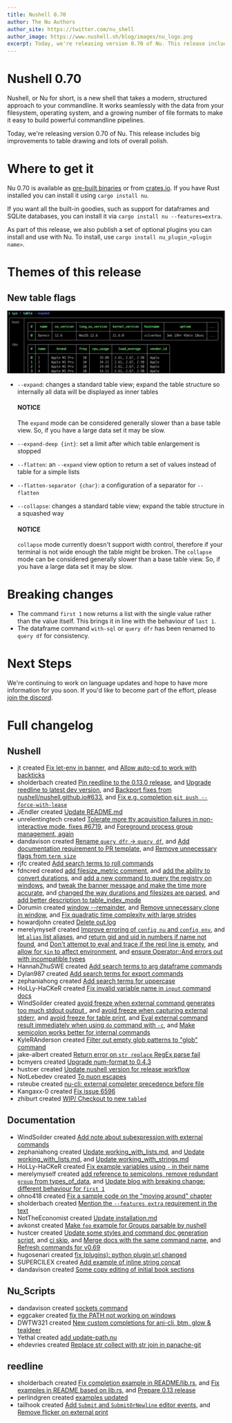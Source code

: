```yaml
---
title: Nushell 0.70
author: The Nu Authors
author_site: https://twitter.com/nu_shell
author_image: https://www.nushell.sh/blog/images/nu_logo.png
excerpt: Today, we're releasing version 0.70 of Nu. This release includes big improvements to table drawing and lots of overall polish.
---
```


# Nushell 0.70

Nushell, or Nu for short, is a new shell that takes a modern, structured approach to your commandline. It works seamlessly with the data from your filesystem, operating system, and a growing number of file formats to make it easy to build powerful commandline pipelines.

Today, we're releasing version 0.70 of Nu. This release includes big improvements to table drawing and lots of overall polish.

<!-- more -->

# Where to get it

Nu 0.70 is available as [pre-built binaries](https://github.com/nushell/nushell/releases/tag/0.70.0) or from [crates.io](https://crates.io/crates/nu). If you have Rust installed you can install it using `cargo install nu`.

If you want all the built-in goodies, such as support for dataframes and SQLite databases, you can install it via `cargo install nu --features=extra`.

As part of this release, we also publish a set of optional plugins you can install and use with Nu. To install, use `cargo install nu_plugin_<plugin name>`.

# Themes of this release

## New table flags

![Expanded table](/assets/images/0_70_table_expand.png)

- `--expand`: changes a standard table view; expand the table structure so internally all data will be displayed as inner tables

  #### **NOTICE**

  The `expand` mode can be considered generally slower than a base table view.
  So, if you have a large data set it may be slow.

- `--expand-deep {int}`: set a limit after which table enlargement is stopped
- `--flatten`: an `--expand` view option to return a set of values instead of table for a simple lists
- `--flatten-separator {char}`: a configuration of a separator for `--flatten`
- `--collapse`: changes a standard table view; expand the table structure in a squashed way

  #### **NOTICE**

  `collapse` mode currently doesn't support width control, therefore if your terminal is not wide enough the table might be broken.
  The `collapse` mode can be considered generally slower than a base table view.
  So, if you have a large data set it may be slow.

# Breaking changes

- The command `first 1` now returns a list with the single value rather than the value itself. This brings it in line with the behaviour of `last 1`.
- The dataframe command `with-sql` or `query dfr` has been renamed to `query df` for consistency.

# Next Steps

We're continuing to work on language updates and hope to have more information for you soon. If you'd like to become part of the effort, please [join the discord](https://discord.gg/NtAbbGn).

# Full changelog

## Nushell

- jt created [Fix let-env in banner](https://github.com/nushell/nushell/pull/6795), and [Allow auto-cd to work with backticks](https://github.com/nushell/nushell/pull/6728)
- sholderbach created [Pin reedline to the 0.13.0 release](https://github.com/nushell/nushell/pull/6789), and [Upgrade reedline to latest dev version](https://github.com/nushell/nushell/pull/6778), and [Backport fixes from nushell/nushell.github.io#633](https://github.com/nushell/nushell/pull/6712), and [Fix e.g. completion `git push --force-with-lease`](https://github.com/nushell/nushell/pull/6702)
- JEndler created [Update README.md](https://github.com/nushell/nushell/pull/6782)
- unrelentingtech created [Tolerate more tty acquisition failures in non-interactive mode, fixes #6719](https://github.com/nushell/nushell/pull/6779), and [Foreground process group management, again](https://github.com/nushell/nushell/pull/6584)
- dandavison created [Rename `query dfr` -> `query df`](https://github.com/nushell/nushell/pull/6777), and [Add documentation requirement to PR template](https://github.com/nushell/nushell/pull/6749), and [Remove unnecessary flags from `term size`](https://github.com/nushell/nushell/pull/6651)
- rjfc created [Add search terms to roll commands](https://github.com/nushell/nushell/pull/6761)
- fdncred created [add filesize_metric comment](https://github.com/nushell/nushell/pull/6760), and [add the ability to convert durations](https://github.com/nushell/nushell/pull/6723), and [add a new command to query the registry on windows](https://github.com/nushell/nushell/pull/6670), and [tweak the banner message and make the time more accurate](https://github.com/nushell/nushell/pull/6641), and [changed the way durations and filesizes are parsed](https://github.com/nushell/nushell/pull/6640), and [add better description to table_index_mode](https://github.com/nushell/nushell/pull/6637)
- Dorumin created [window --remainder](https://github.com/nushell/nushell/pull/6738), and [Remove unnecessary clone in window](https://github.com/nushell/nushell/pull/6729), and [Fix quadratic time complexity with large strides](https://github.com/nushell/nushell/pull/6727)
- howardjohn created [Delete out.log](https://github.com/nushell/nushell/pull/6731)
- merelymyself created [Improve erroring of `config nu` and `config env`](https://github.com/nushell/nushell/pull/6730), and [let `alias` list aliases](https://github.com/nushell/nushell/pull/6717), and [return gid and uid in numbers if name not found](https://github.com/nushell/nushell/pull/6684), and [Don't attempt to eval and trace if the repl line is empty](https://github.com/nushell/nushell/pull/6674), and [allow for `$in` to affect environment](https://github.com/nushell/nushell/pull/6649), and [ensure Operator::And errors out with incompatible types](https://github.com/nushell/nushell/pull/6638)
- HannahZhuSWE created [Add search terms to arg dataframe commands](https://github.com/nushell/nushell/pull/6724)
- Dylan987 created [Add search terms for export commands](https://github.com/nushell/nushell/pull/6722)
- zephaniahong created [Add search terms for uppercase](https://github.com/nushell/nushell/pull/6720)
- HoLLy-HaCKeR created [Fix invalid variable name in `input` command docs](https://github.com/nushell/nushell/pull/6716)
- WindSoilder created [avoid freeze when external command generates too much stdout output ](https://github.com/nushell/nushell/pull/6715), and [avoid freeze when capturing external stderr](https://github.com/nushell/nushell/pull/6700), and [avoid freeze for table print](https://github.com/nushell/nushell/pull/6688), and [Eval external command result immediately when using `do` command with `-c`](https://github.com/nushell/nushell/pull/6645), and [Make semicolon works better for internal commands](https://github.com/nushell/nushell/pull/6643)
- KyleRAnderson created [Filter out empty glob patterns to "glob" command](https://github.com/nushell/nushell/pull/6707)
- jake-albert created [Return error on `str replace` RegEx parse fail](https://github.com/nushell/nushell/pull/6695)
- bcmyers created [Upgrade num-format to 0.4.3](https://github.com/nushell/nushell/pull/6694)
- hustcer created [Update nushell version for release workflow](https://github.com/nushell/nushell/pull/6666)
- NotLebedev created [To nuon escapes](https://github.com/nushell/nushell/pull/6660)
- rsteube created [nu-cli: external completer precedence before file](https://github.com/nushell/nushell/pull/6652)
- Kangaxx-0 created [Fix issue 6596](https://github.com/nushell/nushell/pull/6603)
- zhiburt created [WIP/ Checkout to new `tabled`](https://github.com/nushell/nushell/pull/6286)

## Documentation

- WindSoilder created [Add note about subexpression with external commands](https://github.com/nushell/nushell.github.io/pull/641)
- zephaniahong created [Update working_with_lists.md](https://github.com/nushell/nushell.github.io/pull/638), and [Update working_with_lists.md](https://github.com/nushell/nushell.github.io/pull/637), and [Update working_with_strings.md](https://github.com/nushell/nushell.github.io/pull/636)
- HoLLy-HaCKeR created [Fix example variables using `-` in their name](https://github.com/nushell/nushell.github.io/pull/635)
- merelymyself created [add reference to semicolons, remove redundant `group` from types_of_data](https://github.com/nushell/nushell.github.io/pull/634), and [Update blog with breaking change: different behaviour for `first 1`](https://github.com/nushell/nushell.github.io/pull/615)
- ohno418 created [Fix a sample code on the "moving around" chapter](https://github.com/nushell/nushell.github.io/pull/632)
- sholderbach created [Mention the `--features extra` requirement in the text](https://github.com/nushell/nushell.github.io/pull/630)
- NotTheEconomist created [Update installation.md](https://github.com/nushell/nushell.github.io/pull/629)
- avkonst created [Make `foo` example for Groups parsable by nushell](https://github.com/nushell/nushell.github.io/pull/628)
- hustcer created [Update some styles and command doc generation script](https://github.com/nushell/nushell.github.io/pull/627), and [ci skip](https://github.com/nushell/nushell.github.io/pull/626), and [Merge docs with the same command name](https://github.com/nushell/nushell.github.io/pull/625), and [Refresh commands for v0.69](https://github.com/nushell/nushell.github.io/pull/616)
- hugosenari created [fix (plugins): python plugin url changed](https://github.com/nushell/nushell.github.io/pull/624)
- SUPERCILEX created [Add example of inline string concat](https://github.com/nushell/nushell.github.io/pull/621)
- dandavison created [Some copy editing of initial book sections ](https://github.com/nushell/nushell.github.io/pull/620)

## Nu_Scripts

- dandavison created [sockets command](https://github.com/nushell/nu_scripts/pull/306)
- eggcaker created [fix the PATH not working on windows](https://github.com/nushell/nu_scripts/pull/305)
- DWTW321 created [New custom completions for ani-cli, btm, glow & tealdeer](https://github.com/nushell/nu_scripts/pull/304)
- Yethal created [add update-path.nu](https://github.com/nushell/nu_scripts/pull/303)
- ehdevries created [Replace str collect with str join in panache-git](https://github.com/nushell/nu_scripts/pull/301)

## reedline

- sholderbach created [Fix completion example in README/lib.rs](https://github.com/nushell/reedline/pull/497), and [Fix examples in README based on lib.rs](https://github.com/nushell/reedline/pull/496), and [Prepare 0.13 release](https://github.com/nushell/reedline/pull/495)
- perlindgren created [examples updated](https://github.com/nushell/reedline/pull/493)
- tailhook created [Add `Submit` and `SubmitOrNewline` editor events](https://github.com/nushell/reedline/pull/490), and [Remove flicker on external print](https://github.com/nushell/reedline/pull/488)
